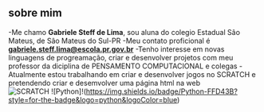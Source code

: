## sobre mim ##
-Me chamo **Gabriele Steff de Lima**, sou aluna do colegio Estadual Sâo Mateus, de Sâo Mateus do Sul-PR
-Meu contato proficional é **gabriele.steff.lima@escola.pr.gov.br**
-Tenho interesse em novas linguagens de progreamação, criar e desenvolver projetos com meu professor da diciplina de PENSAMENTO COMPUTACIONAL e colegas 
-Atualmente estou trabalhando em criar e desenvolver jogos no SCRATCH e pretendendo criar e desemvolver uma página html na web  
![SCRATCH](https://img.shields.io/badge/Scratch-4D97FF?style=for-the-badge&logo=Scratch&logoColor=white)
![Python]!(https://img.shields.io/badge/Python-FFD43B?style=for-the-badge&logo=python&logoColor=blue)
